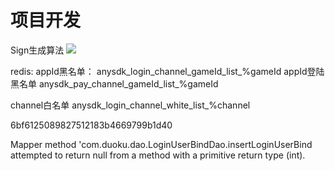 # 项目开发
Sign生成算法
![](media/14780544270010/14780544517561.jpg)

redis:
appId黑名单：
anysdk_login_channel_gameId_list_%gameId appId登陆黑名单
anysdk_pay_channel_gameId_list_%gameId

channel白名单
anysdk_login_channel_white_list_%channel


6bf6125089827512183b4669799b1d40

Mapper method 'com.duoku.dao.LoginUserBindDao.insertLoginUserBind attempted to return null from a method with a primitive return type (int).


